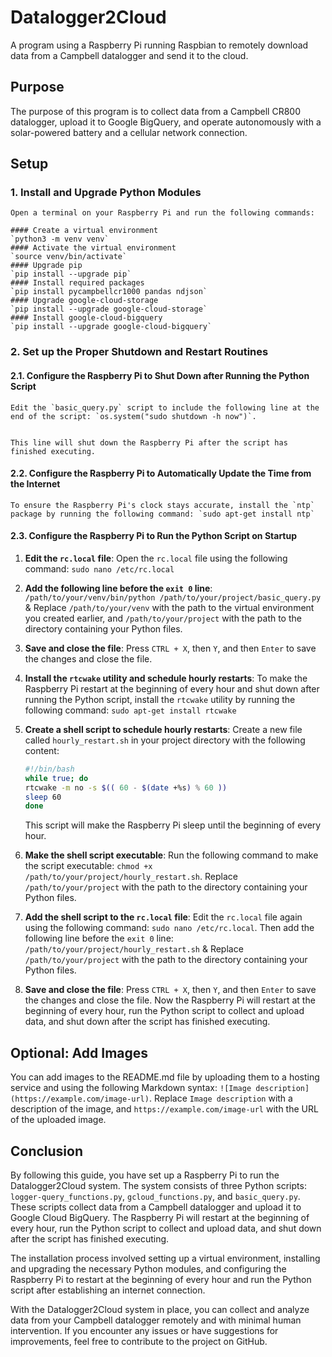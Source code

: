 # Datalogger2Cloud

A program using a Raspberry Pi running Raspbian to remotely download data from a Campbell datalogger and send it to the cloud.

## Purpose

The purpose of this program is to collect data from a Campbell CR800 datalogger, upload it to Google BigQuery, and operate autonomously with a solar-powered battery and a cellular network connection.

## Setup

### 1. Install and Upgrade Python Modules

    Open a terminal on your Raspberry Pi and run the following commands:

    #### Create a virtual environment
    `python3 -m venv venv`
    #### Activate the virtual environment
    `source venv/bin/activate`
    #### Upgrade pip
    `pip install --upgrade pip`
    #### Install required packages
    `pip install pycampbellcr1000 pandas ndjson`
    #### Upgrade google-cloud-storage
    `pip install --upgrade google-cloud-storage`
    #### Install google-cloud-bigquery
    `pip install --upgrade google-cloud-bigquery`


### 2. Set up the Proper Shutdown and Restart Routines

#### 2.1. Configure the Raspberry Pi to Shut Down after Running the Python Script

    Edit the `basic_query.py` script to include the following line at the end of the script: `os.system("sudo shutdown -h now")`. 


    This line will shut down the Raspberry Pi after the script has finished executing.

#### 2.2. Configure the Raspberry Pi to Automatically Update the Time from the Internet

    To ensure the Raspberry Pi's clock stays accurate, install the `ntp` package by running the following command: `sudo apt-get install ntp`


#### 2.3. Configure the Raspberry Pi to Run the Python Script on Startup

1. **Edit the `rc.local` file**: Open the `rc.local` file using the following command: `sudo nano /etc/rc.local`

2. **Add the following line before the `exit 0` line**: `/path/to/your/venv/bin/python /path/to/your/project/basic_query.py` & Replace `/path/to/your/venv` with the path to the virtual environment you created earlier, and `/path/to/your/project` with the path to the directory containing your Python files.

3. **Save and close the file**: Press `CTRL + X`, then `Y`, and then `Enter` to save the changes and close the file.

4. **Install the `rtcwake` utility and schedule hourly restarts**: To make the Raspberry Pi restart at the beginning of every hour and shut down after running the Python script, install the `rtcwake` utility by running the following command: `sudo apt-get install rtcwake`


5. **Create a shell script to schedule hourly restarts**: Create a new file called `hourly_restart.sh` in your project directory with the following content:

    ```bash
    #!/bin/bash
    while true; do
    rtcwake -m no -s $(( 60 - $(date +%s) % 60 ))
    sleep 60
    done 
    ```
    This script will make the Raspberry Pi sleep until the beginning of every hour.

6. **Make the shell script executable**: Run the following command to make the script executable: `chmod +x /path/to/your/project/hourly_restart.sh`. Replace `/path/to/your/project` with the path to the directory containing your Python files.

7. **Add the shell script to the `rc.local` file**: Edit the `rc.local` file again using the following command: `sudo nano /etc/rc.local`. Then add the following line before the `exit 0` line: `/path/to/your/project/hourly_restart.sh` & Replace `/path/to/your/project` with the path to the directory containing your Python files.

8. **Save and close the file**: Press `CTRL + X`, then `Y`, and then `Enter` to save the changes and close the file.
Now the Raspberry Pi will restart at the beginning of every hour, run the Python script to collect and upload data, and shut down after the script has finished executing.

## Optional: Add Images
You can add images to the README.md file by uploading them to a hosting service and using the following Markdown syntax: `![Image description](https://example.com/image-url)`. Replace `Image description` with a description of the image, and `https://example.com/image-url` with the URL of the uploaded image.


## Conclusion

By following this guide, you have set up a Raspberry Pi to run the Datalogger2Cloud system. The system consists of three Python scripts: `logger-query_functions.py`, `gcloud_functions.py`, and `basic_query.py`. These scripts collect data from a Campbell datalogger and upload it to Google Cloud BigQuery. The Raspberry Pi will restart at the beginning of every hour, run the Python script to collect and upload data, and shut down after the script has finished executing.

The installation process involved setting up a virtual environment, installing and upgrading the necessary Python modules, and configuring the Raspberry Pi to restart at the beginning of every hour and run the Python script after establishing an internet connection.

With the Datalogger2Cloud system in place, you can collect and analyze data from your Campbell datalogger remotely and with minimal human intervention. If you encounter any issues or have suggestions for improvements, feel free to contribute to the project on GitHub.




